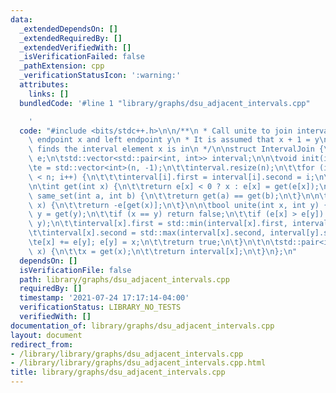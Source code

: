 ```yaml
---
data:
  _extendedDependsOn: []
  _extendedRequiredBy: []
  _extendedVerifiedWith: []
  _isVerificationFailed: false
  _pathExtension: cpp
  _verificationStatusIcon: ':warning:'
  attributes:
    links: []
  bundledCode: '#line 1 "library/graphs/dsu_adjacent_intervals.cpp"

    '
  code: "#include <bits/stdc++.h>\n\n/**\n * Call unite to join interval with right\
    \ endpoint x and left endpoint y\n * It is assumed that x + 1 = y\n * get_interval\
    \ finds the interval element x is in\n */\n\nstruct IntervalJoin {\n\tstd::vector<int>\
    \ e;\n\tstd::vector<std::pair<int, int>> interval;\n\n\tvoid init(int n) {\n\t\
    \te = std::vector<int>(n, -1);\n\t\tinterval.resize(n);\n\t\tfor (int i = 0; i\
    \ < n; i++) {\n\t\t\tinterval[i].first = interval[i].second = i;\n\t\t}\n\t}\n\
    \n\tint get(int x) {\n\t\treturn e[x] < 0 ? x : e[x] = get(e[x]);\n\t}\n\n\tbool\
    \ same_set(int a, int b) {\n\t\treturn get(a) == get(b);\n\t}\n\n\tint size(int\
    \ x) {\n\t\treturn -e[get(x)];\n\t}\n\n\tbool unite(int x, int y) {\n\t\tx = get(x),\
    \ y = get(y);\n\t\tif (x == y) return false;\n\t\tif (e[x] > e[y]) std::swap(x,\
    \ y);\n\t\tinterval[x].first = std::min(interval[x].first, interval[y].first);\n\
    \t\tinterval[x].second = std::max(interval[x].second, interval[y].second);\n\t\
    \te[x] += e[y]; e[y] = x;\n\t\treturn true;\n\t}\n\t\n\tstd::pair<int, int> get_interval(int\
    \ x) {\n\t\tx = get(x);\n\t\treturn interval[x];\n\t}\n};\n"
  dependsOn: []
  isVerificationFile: false
  path: library/graphs/dsu_adjacent_intervals.cpp
  requiredBy: []
  timestamp: '2021-07-24 17:17:14-04:00'
  verificationStatus: LIBRARY_NO_TESTS
  verifiedWith: []
documentation_of: library/graphs/dsu_adjacent_intervals.cpp
layout: document
redirect_from:
- /library/library/graphs/dsu_adjacent_intervals.cpp
- /library/library/graphs/dsu_adjacent_intervals.cpp.html
title: library/graphs/dsu_adjacent_intervals.cpp
---
```

